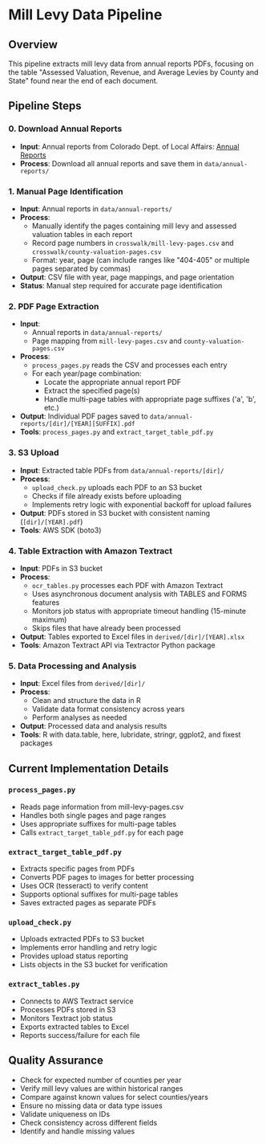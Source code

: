 # Mill Levy Data Pipeline

## Overview
This pipeline extracts mill levy data from annual reports PDFs, focusing on the table "Assessed Valuation, Revenue, and Average Levies by County and State" found near the end of each document.

## Pipeline Steps

### 0. Download Annual Reports
- **Input**: Annual reports from Colorado Dept. of Local Affairs: [Annual Reports](https://drive.google.com/drive/folders/1L2hUG8ds64Wkud307-KZ89aOdJpkFgeN)
- **Process**: Download all annual reports and save them in `data/annual-reports/`

### 1. Manual Page Identification
- **Input**: Annual reports in `data/annual-reports/`
- **Process**: 
  - Manually identify the pages containing mill levy and assessed valuation tables in each report
  - Record page numbers in `crosswalk/mill-levy-pages.csv` and `crosswalk/county-valuation-pages.csv`
  - Format: year, page (can include ranges like "404-405" or multiple pages separated by commas)
- **Output**: CSV file with year, page mappings, and page orientation
- **Status**: Manual step required for accurate page identification

### 2. PDF Page Extraction
- **Input**: 
  - Annual reports in `data/annual-reports/`
  - Page mapping from `mill-levy-pages.csv` and `county-valuation-pages.csv`
- **Process**: 
  - `process_pages.py` reads the CSV and processes each entry
  - For each year/page combination:
    - Locate the appropriate annual report PDF
    - Extract the specified page(s)
    - Handle multi-page tables with appropriate page suffixes ('a', 'b', etc.)
- **Output**: Individual PDF pages saved to `data/annual-reports/[dir]/[YEAR][SUFFIX].pdf`
- **Tools**: `process_pages.py` and `extract_target_table_pdf.py`

### 3. S3 Upload
- **Input**: Extracted table PDFs from `data/annual-reports/[dir]/`
- **Process**:
  - `upload_check.py` uploads each PDF to an S3 bucket
  - Checks if file already exists before uploading
  - Implements retry logic with exponential backoff for upload failures
- **Output**: PDFs stored in S3 bucket with consistent naming (`[dir]/[YEAR].pdf`)
- **Tools**: AWS SDK (boto3)

### 4. Table Extraction with Amazon Textract
- **Input**: PDFs in S3 bucket
- **Process**:
  - `ocr_tables.py` processes each PDF with Amazon Textract
  - Uses asynchronous document analysis with TABLES and FORMS features
  - Monitors job status with appropriate timeout handling (15-minute maximum)
  - Skips files that have already been processed
- **Output**: Tables exported to Excel files in `derived/[dir]/[YEAR].xlsx`
- **Tools**: Amazon Textract API via Textractor Python package

### 5. Data Processing and Analysis
- **Input**: Excel files from `derived/[dir]/`
- **Process**: 
  - Clean and structure the data in R
  - Validate data format consistency across years
  - Perform analyses as needed
- **Output**: Processed data and analysis results
- **Tools**: R with data.table, here, lubridate, stringr, ggplot2, and fixest packages

## Current Implementation Details

### `process_pages.py`
- Reads page information from mill-levy-pages.csv
- Handles both single pages and page ranges
- Uses appropriate suffixes for multi-page tables
- Calls `extract_target_table_pdf.py` for each page

### `extract_target_table_pdf.py`
- Extracts specific pages from PDFs
- Converts PDF pages to images for better processing
- Uses OCR (tesseract) to verify content
- Supports optional suffixes for multi-page tables
- Saves extracted pages as separate PDFs

### `upload_check.py`
- Uploads extracted PDFs to S3 bucket
- Implements error handling and retry logic
- Provides upload status reporting
- Lists objects in the S3 bucket for verification

### `extract_tables.py`
- Connects to AWS Textract service
- Processes PDFs stored in S3
- Monitors Textract job status
- Exports extracted tables to Excel
- Reports success/failure for each file

## Quality Assurance
- Check for expected number of counties per year
- Verify mill levy values are within historical ranges
- Compare against known values for select counties/years
- Ensure no missing data or data type issues
- Validate uniqueness on IDs
- Check consistency across different fields
- Identify and handle missing values